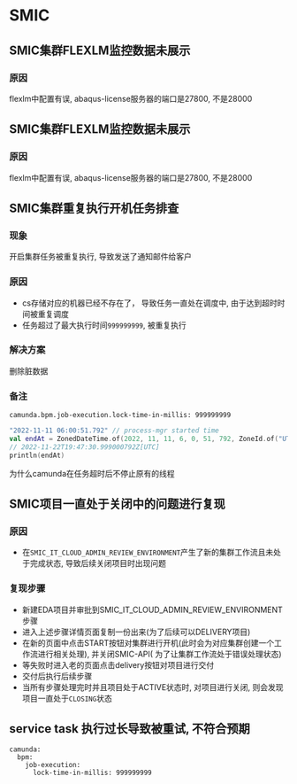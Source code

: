 # SMIC

## SMIC集群FLEXLM监控数据未展示

### 原因

flexlm中配置有误, abaqus-license服务器的端口是27800, 不是28000

## SMIC集群FLEXLM监控数据未展示

### 原因

flexlm中配置有误, abaqus-license服务器的端口是27800, 不是28000

## SMIC集群重复执行开机任务排查

### 现象

开启集群任务被重复执行, 导致发送了通知邮件给客户

### 原因

- cs存储对应的机器已经不存在了， 导致任务一直处在调度中, 由于达到超时时间被重复调度
- 任务超过了最大执行时间`999999999`, 被重复执行

### 解决方案

删除脏数据

### 备注

```properties
camunda.bpm.job-execution.lock-time-in-millis: 999999999
```

```kotlin
"2022-11-11 06:00:51.792" // process-mgr started time
val endAt = ZonedDateTime.of(2022, 11, 11, 6, 0, 51, 792, ZoneId.of("UTC")).plus(Duration.ofMillis(999999999))
// 2022-11-22T19:47:30.999000792Z[UTC]
println(endAt)
```

为什么camunda在任务超时后不停止原有的线程

## SMIC项目一直处于关闭中的问题进行复现

### 原因

- 在`SMIC_IT_CLOUD_ADMIN_REVIEW_ENVIRONMENT`产生了新的集群工作流且未处于完成状态, 导致后续关闭项目时出现问题

### 复现步骤

- 新建EDA项目并审批到SMIC_IT_CLOUD_ADMIN_REVIEW_ENVIRONMENT步骤
- 进入上述步骤详情页面复制一份出来(为了后续可以DELIVERY项目)
- 在新的页面中点击START按钮对集群进行开机(此时会为对应集群创建一个工作流进行相关处理), 并关闭SMIC-API(
  为了让集群工作流处于错误处理状态)
- 等失败时进入老的页面点击delivery按钮对项目进行交付
- 交付后执行后续步骤
- 当所有步骤处理完时并且项目处于ACTIVE状态时, 对项目进行关闭, 则会发现项目一直处于`CLOSING`状态

## service task 执行过长导致被重试, 不符合预期

```
camunda:
  bpm:
    job-execution:
      lock-time-in-millis: 999999999
```
